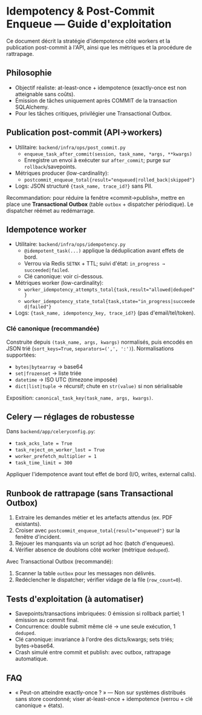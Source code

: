 # Idempotency & Post-Commit Enqueue — Guide d'exploitation

Ce document décrit la stratégie d'idempotence côté workers et la publication post-commit
à l'API, ainsi que les métriques et la procédure de rattrapage.

## Philosophie

- Objectif réaliste: at-least-once + idempotence (exactly-once est non atteignable sans coûts).
- Émission de tâches uniquement après COMMIT de la transaction SQLAlchemy.
- Pour les tâches critiques, privilégier une Transactional Outbox.

## Publication post-commit (API→workers)

- Utilitaire: `backend/infra/ops/post_commit.py`
  - `enqueue_task_after_commit(session, task_name, *args, **kwargs)`
  - Enregistre un envoi à exécuter sur `after_commit`; purge sur `rollback`/savepoints.
- Métriques producer (low-cardinality):
  - `postcommit_enqueue_total{result="enqueued|rolled_back|skipped"}`
- Logs: JSON structuré `{task_name, trace_id?}` sans PII.

Recommandation: pour réduire la fenêtre «commit→publish», mettre en place une **Transactional
Outbox** (table `outbox` + dispatcher périodique). Le dispatcher réémet au redémarrage.

## Idempotence worker

- Utilitaire: `backend/infra/ops/idempotency.py`
  - `@idempotent_task(...)` applique la déduplication avant effets de bord.
  - Verrou via Redis `SETNX` + TTL; suivi d'état: `in_progress → succeeded|failed`.
  - Clé canonique: voir ci-dessous.
- Métriques worker (low-cardinality):
  - `worker_idempotency_attempts_total{task,result="allowed|deduped"}`
  - `worker_idempotency_state_total{task,state="in_progress|succeeded|failed"}`
- Logs: `{task_name, idempotency_key, trace_id?}` (pas d'email/tel/token).

### Clé canonique (recommandée)

Construite depuis `(task_name, args, kwargs)` normalisés, puis encodés en JSON trié
(`sort_keys=True`, `separators=(',', ':')`). Normalisations supportées:

- `bytes|bytearray` → base64
- `set|frozenset` → liste triée
- `datetime` → ISO UTC (timezone imposée)
- `dict|list|tuple` → récursif; chute en `str(value)` si non sérialisable

Exposition: `canonical_task_key(task_name, args, kwargs)`.

## Celery — réglages de robustesse

Dans `backend/app/celeryconfig.py`:

- `task_acks_late = True`
- `task_reject_on_worker_lost = True`
- `worker_prefetch_multiplier = 1`
- `task_time_limit = 300`

Appliquer l'idempotence avant tout effet de bord (I/O, writes, external calls).

## Runbook de rattrapage (sans Transactional Outbox)

1) Extraire les demandes métier et les artefacts attendus (ex. PDF existants).
2) Croiser avec `postcommit_enqueue_total{result="enqueued"}` sur la fenêtre d'incident.
3) Rejouer les manquants via un script ad hoc (batch d'enqueues).
4) Vérifier absence de doublons côté worker (métrique `deduped`).

Avec Transactional Outbox (recommandé):

1) Scanner la table `outbox` pour les messages non délivrés.
2) Redéclencher le dispatcher; vérifier vidage de la file (`row_count=0`).

## Tests d'exploitation (à automatiser)

- Savepoints/transactions imbriquées: 0 émission si rollback partiel; 1 émission au commit final.
- Concurrence: double submit même clé → une seule exécution, 1 `deduped`.
- Clé canonique: invariance à l'ordre des dicts/kwargs; sets triés; bytes→base64.
- Crash simulé entre commit et publish: avec outbox, rattrapage automatique.

## FAQ

- « Peut-on atteindre exactly-once ? » — Non sur systèmes distribués sans store coordonné; viser
  at-least-once + idempotence (verrou + clé canonique + états).


